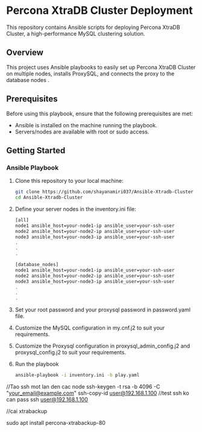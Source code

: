 # Percona XtraDB Cluster Deployment

This repository contains Ansible scripts for deploying Percona XtraDB Cluster, a high-performance MySQL clustering solution.

## Overview

This project uses Ansible playbooks to easily set up Percona XtraDB Cluster on multiple nodes, installs ProxySQL, and connects the proxy to the database nodes .

## Prerequisites

Before using this playbook, ensure that the following prerequisites are met:

- Ansible is installed on the machine running the playbook.
- Servers/nodes are available with root or sudo access.

## Getting Started

### Ansible Playbook

1. Clone this repository to your local machine:

   ```bash
   git clone https://github.com/shayanamiri037/Ansible-Xtradb-Cluster
   cd Ansible-Xtradb-Cluster
   
2. Define your server nodes in the inventory.ini file:

   ```bash
   [all]
   node1 ansible_host=your-node1-ip ansible_user=your-ssh-user
   node2 ansible_host=your-node2-ip ansible_user=your-ssh-user
   node3 ansible_host=your-node3-ip ansible_user=your-ssh-user
   .
   .
   .
   
   [database_nodes]
   node1 ansible_host=your-node1-ip ansible_user=your-ssh-user
   node2 ansible_host=your-node2-ip ansible_user=your-ssh-user
   node3 ansible_host=your-node3-ip ansible_user=your-ssh-user
   .
   .
   .

3. Set your root password and your proxysql password in password.yaml file.
4. Customize the MySQL configuration in my.cnf.j2 to suit your requirements.
5. Customize the Proxysql configuration in proxysql_admin_config.j2 and proxysql_config.j2 to suit your requirements.
6. Run the playbook

   ```bash
   ansible-playbook -i inventory.ini -b play.yaml


//Tao ssh mot lan den cac node
ssh-keygen -t rsa -b 4096 -C "your_email@example.com"
ssh-copy-id user@192.168.1.100
//test ssh ko can pass
ssh user@192.168.1.100

//cai xtrabackup

sudo apt install percona-xtrabackup-80
